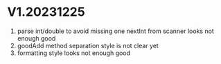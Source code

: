 # V1.20231225
1) parse int/double to avoid missing one nextInt from scanner looks not enough good 
2) goodAdd method separation style is not clear yet
3) formatting style looks not enough good